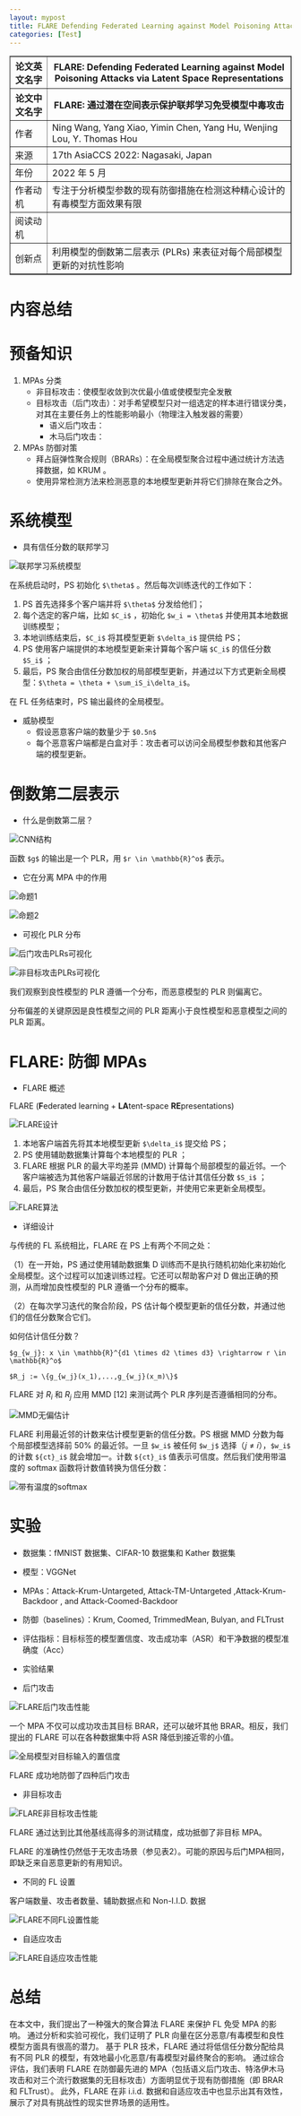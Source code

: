```yaml
---
layout: mypost
title: FLARE Defending Federated Learning against Model Poisoning Attacks via Latent Space Representations
categories: [Test]
---
```


<table border="1">
    <tr>
        <th>论文英文名字</th>
        <th>FLARE: Defending Federated Learning against Model Poisoning Attacks via Latent Space Representations</th>
    </tr>
    <tr>
        <th>论文中文名字</th>
        <th>FLARE: 通过潜在空间表示保护联邦学习免受模型中毒攻击</th>
    </tr>
    <tr>
        <td>作者</td>
        <td>Ning Wang, Yang Xiao, Yimin Chen, Yang Hu, Wenjing Lou, Y. Thomas Hou</td>
    </tr>
    <tr>
        <td>来源</td>
        <td>17th AsiaCCS 2022: Nagasaki, Japan</td>
    </tr>
    <tr>
        <td>年份</td>
        <td>2022 年 5 月</td>
    </tr>
    <tr>
        <td>作者动机</td>
        <td>专注于分析模型参数的现有防御措施在检测这种精心设计的有毒模型方面效果有限</td>
    </tr>
    <tr>
        <td>阅读动机</td>
        <td></td>
    </tr>
    <tr>
        <td>创新点</td>
        <td>利用模型的倒数第二层表示 (PLRs) 来表征对每个局部模型更新的对抗性影响</td>
    </tr>
</table>

# 内容总结  

# 预备知识

1. MPAs 分类
   + 非目标攻击：使模型收敛到次优最小值或使模型完全发散
   + 目标攻击（后门攻击）：对手希望模型只对一组选定的样本进行错误分类，对其在主要任务上的性能影响最小（物理注入触发器的需要）
     + 语义后门攻击：
     + 木马后门攻击：
2. MPAs 防御对策
   + 拜占庭弹性聚合规则（BRARs）：在全局模型聚合过程中通过统计方法选择数据，如 KRUM 。
   + 使用异常检测方法来检测恶意的本地模型更新并将它们排除在聚合之外。

# 系统模型

+ 具有信任分数的联邦学习

![联邦学习系统模型](联邦学习系统模型.png)

在系统启动时，PS 初始化 `$\theta$` 。然后每次训练迭代的工作如下：

1. PS 首先选择多个客户端并将 `$\theta$` 分发给他们；
2. 每个选定的客户端，比如 `$C_i$` ，初始化  `$w_i = \theta$` 并使用其本地数据训练模型；
3. 本地训练结束后，`$C_i$` 将其模型更新 `$\delta_i$` 提供给 PS；  
4. PS 使用客户端提供的本地模型更新来计算每个客户端 `$C_i$` 的信任分数 `$S_i$` ；
5. 最后，PS 聚合由信任分数加权的局部模型更新，并通过以下方式更新全局模型：`$\theta = \theta + \sum_iS_i\delta_i$`。

在 FL 任务结束时，PS 输出最终的全局模型。

+ 威胁模型
  + 假设恶意客户端的数量少于 `$0.5n$`
  + 每个恶意客户端都是白盒对手：攻击者可以访问全局模型参数和其他客户端的模型更新。

# 倒数第二层表示

+ 什么是倒数第二层？

![CNN结构](CNN结构.png)

函数 `$g$` 的输出是一个 PLR，用 `$r \in \mathbb{R}^o$` 表示。

+ 它在分离 MPA 中的作用

![命题1](命题1.png)

![命题2](命题2.png)

+ 可视化 PLR 分布

![后门攻击PLRs可视化](后门攻击PLRs可视化.png)

![非目标攻击PLRs可视化](非目标攻击PLRs可视化.png)

我们观察到良性模型的 PLR 遵循一个分布，而恶意模型的 PLR 则偏离它。

分布偏差的关键原因是良性模型之间的 PLR 距离小于良性模型和恶意模型之间的 PLR 距离。

# FLARE: 防御 MPAs

+ FLARE 概述

FLARE (**F**ederated learning + **LA**tent-space **RE**presentations)

![FLARE设计](FLARE设计.png)

1. 本地客户端首先将其本地模型更新 `$\delta_i$` 提交给 PS；  
2. PS 使用辅助数据集计算每个本地模型的 PLR ；
3. FLARE 根据 PLR 的最大平均差异 (MMD) 计算每个局部模型的最近邻。一个客户端被选为其他客户端最近邻居的计数用于估计其信任分数 `$S_i$` ；
4. 最后，PS 聚合由信任分数加权的模型更新，并使用它来更新全局模型。

![FLARE算法](FLARE算法.png)

+ 详细设计

与传统的 FL 系统相比，FLARE 在 PS 上有两个不同之处：

（1）在一开始，PS 通过使用辅助数据集 D 训练而不是执行随机初始化来初始化全局模型。这个过程可以加速训练过程。它还可以帮助客户对 D 做出正确的预测，从而增加良性模型的 PLR 遵循一个分布的概率。

（2）在每次学习迭代的聚合阶段，PS 估计每个模型更新的信任分数，并通过他们的信任分数聚合它们。

如何估计信任分数？

`$g_{w_j}: x \in \mathbb{R}^{d1 \times d2 \times d3} \rightarrow r \in \mathbb{R}^o$`

`$R_j := \{g_{w_j}(x_1),...,g_{w_j}(x_m)\}$`

FLARE 对 $R_i$ 和 $R_j$ 应用 MMD [12] 来测试两个 PLR 序列是否遵循相同的分布。

![MMD无偏估计](MMD无偏估计.png)

FLARE 利用最近邻的计数来估计模型更新的信任分数。PS 根据 MMD 分数为每个局部模型选择前 50% 的最近邻。一旦 `$w_i$` 被任何 `$w_j$` 选择（𝑗 ≠ 𝑖），`$w_i$` 的计数 `${ct}_i$` 就会增加一。计数 `${ct}_i$` 值表示可信度。然后我们使用带温度的 softmax 函数将计数值转换为信任分数：

![带有温度的softmax](带有温度的softmax.png)

# 实验

+ 数据集：fMNIST 数据集、CIFAR-10 数据集和 Kather 数据集
+ 模型：VGGNet
+ MPAs：Attack-Krum-Untargeted, Attack-TM-Untargeted ,Attack-Krum-Backdoor , and Attack-Coomed-Backdoor
+ 防御（baselines）：Krum, Coomed, TrimmedMean, Bulyan, and FLTrust
+ 评估指标：目标标签的模型置信度、攻击成功率（ASR）和干净数据的模型准确度（Acc）

+ 实验结果

+ 后门攻击

![FLARE后门攻击性能](FLARE后门攻击性能.png)

一个 MPA 不仅可以成功攻击其目标 BRAR，还可以破坏其他 BRAR。相反，我们提出的 FLARE 可以在各种数据集中将 ASR 降低到接近零的小值。

![全局模型对目标输入的置信度](全局模型对目标输入的置信度.png)

FLARE 成功地防御了四种后门攻击

+ 非目标攻击

![FLARE非目标攻击性能](FLARE非目标攻击性能.png)

FLARE 通过达到比其他基线高得多的测试精度，成功抵御了非目标 MPA。

FLARE 的准确性仍然低于无攻击场景（参见表2）。可能的原因与后门MPA相同，即缺乏来自恶意更新的有用知识。

+ 不同的 FL 设置

客户端数量、攻击者数量、辅助数据点和 Non-I.I.D. 数据

![FLARE不同FL设置性能](FLARE不同FL设置性能.png)

+ 自适应攻击

![FLARE自适应攻击性能](FLARE自适应攻击性能.png)

# 总结

在本文中，我们提出了一种强大的聚合算法 FLARE 来保护 FL 免受 MPA 的影响。 通过分析和实验可视化，我们证明了 PLR 向量在区分恶意/有毒模型和良性模型方面具有很高的潜力。 基于 PLR 技术，FLARE 通过将低信任分数分配给具有不同 PLR 的模型，有效地最小化恶意/有毒模型对最终聚合的影响。 通过综合评估，我们表明 FLARE 在防御最先进的 MPA（包括语义后门攻击、特洛伊木马攻击和对三个流行数据集的无目标攻击）方面明显优于现有防御措施（即 BRAR 和 FLTrust）。 此外，FLARE 在非 i.i.d. 数据和自适应攻击中也显示出其有效性，展示了对具有挑战性的现实世界场景的适用性。

